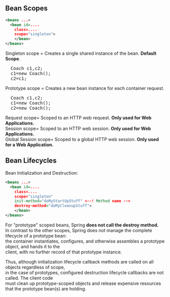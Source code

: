 ## Bean Scopes

```xml
<beans ...>
  <bean id=....
    class=....
    scope="singleton">
    </bean>
</beans>
```

Singleton scope = Creates a single shared instance of the bean. **Default Scope**.  
<pre>
  Coach c1,c2;
  c1=new Coach();
  c2=c1;
</pre>
Prototype scope = Creates a new bean instance for each container request. 
<pre>
  Coach c1,c2;
  c1=new Coach();
  c2=new Coach();
</pre>
Request scope= Scoped to an HTTP web request. **Only used for Web Applications.**  
Session scope= Scoped to an HTTP web session. **Only used for Web Applications.**  
Global Session scope= Scoped to a global HTTP web session. **Only used for a Web Application.**  

## Bean Lifecycles

Bean Initialization and Destruction:

```xml
<beans ...>
  <bean id=....
    class=....
    scope="singleton"
    init-method="doMyStartUpStuff" <--! Method name -->
    destroy-method="doMyCleanupStuff">
    </bean>
</beans>
```

For "prototype" scoped beans, Spring **does not call the destroy method.**  
In contrast to the other scopes, Spring does not manage the complete lifecycle of a prototype bean:  
the container instantiates, configures, and otherwise assembles a prototype object, and hands it to the  
client, with no further record of that prototype instance.  

Thus, although initialization lifecycle callback methods are called on all objects regardless of scope,  
in the case of prototypes, configured destruction lifecycle callbacks are not called. The client code  
must clean up prototype-scoped objects and release expensive resources that the prototype bean(s) are holding.  
